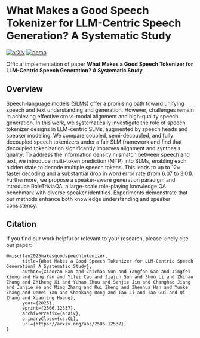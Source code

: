 # What Makes a Good Speech Tokenizer for LLM-Centric Speech Generation? A Systematic Study
[![arXiv](https://img.shields.io/badge/arXiv-2506.12537-b31b1b.svg?logo=arXiv)](https://arxiv.org/abs/2506.12537)
[![demo](https://img.shields.io/badge/GitHub-Demo%20page-orange.svg)](https://cnxupupup.github.io/SLM-Decoupled-MTP-Demo)


Official implementation of paper **What Makes a Good Speech Tokenizer for LLM-Centric Speech Generation? A Systematic Study**.

## Overview
Speech-language models (SLMs) offer a promising path toward unifying speech and text understanding and generation. However, challenges remain in achieving effective cross-modal alignment and high-quality speech generation. In this work, we systematically investigate the role of speech tokenizer designs in LLM-centric SLMs, augmented by speech heads and speaker modeling. We compare coupled, semi-decoupled, and fully decoupled speech tokenizers under a fair SLM framework and find that decoupled tokenization significantly improves alignment and synthesis quality. To address the information density mismatch between speech and text, we introduce multi-token prediction (MTP) into SLMs, enabling each hidden state to decode multiple speech tokens. This leads to up to 12× faster decoding and a substantial drop in word error rate (from 6.07 to 3.01). Furthermore, we propose a speaker-aware generation paradigm and introduce RoleTriviaQA, a large-scale role-playing knowledge QA benchmark with diverse speaker identities. Experiments demonstrate that our methods enhance both knowledge understanding and speaker consistency.

## Citation
If you find our work helpful or relevant to your research, please kindly cite our paper:
```text
@misc{fan2025makesgoodspeechtokenizer,
      title={What Makes a Good Speech Tokenizer for LLM-Centric Speech Generation? A Systematic Study}, 
      author={Xiaoran Fan and Zhichao Sun and Yangfan Gao and Jingfei Xiong and Hang Yan and Yifei Cao and Jiajun Sun and Shuo Li and Zhihao Zhang and Zhiheng Xi and Yuhao Zhou and Senjie Jin and Changhao Jiang and Junjie Ye and Ming Zhang and Rui Zheng and Zhenhua Han and Yunke Zhang and Demei Yan and Shaokang Dong and Tao Ji and Tao Gui and Qi Zhang and Xuanjing Huang},
      year={2025},
      eprint={2506.12537},
      archivePrefix={arXiv},
      primaryClass={cs.CL},
      url={https://arxiv.org/abs/2506.12537}, 
}
```
